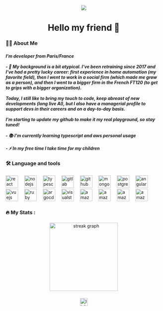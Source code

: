 ###

<div align="center">
  <img src="https://visitor-badge.laobi.icu/badge?page_id=stevemorgeat.stevemorgeat&"  />
</div>

###

<h1 align="center">Hello my friend 👋</h1>

###

<h3 align="left">👩‍💻  About Me</h3>

###

<h5 align="left">I'm developer from Paris/France<br><br>- 🔭 My background is a bit atypical. I've been retraining since 2017 and I've had a pretty lucky career: first experience in home automation (my favorite field), then I went to work in a social firm (which made me grow as a person), and then I went to a bigger firm in the French FT120 (to get to grips with a bigger organization).<br><br>Today, I still like to bring my touch to code, keep abreast of new developments (long live AI), but I also have a managerial profile to support devs in their careers and on a day-to-day basis.<br><br>I'm starting to update my github to make it my real playground, so stay tuned!<br><br>- 📚 I'm currently learning typescript and aws personal usage<br><br>- ⚡ In my free time I take time for my children</h5>

###

<h3 align="left">🛠 Language and tools</h3>

###

<div align="left">
  <img src="https://cdn.jsdelivr.net/gh/devicons/devicon/icons/react/react-original.svg" height="40" alt="react logo"  />
  <img width="12" />
  <img src="https://cdn.jsdelivr.net/gh/devicons/devicon/icons/nodejs/nodejs-original.svg" height="40" alt="nodejs logo"  />
  <img width="12" />
  <img src="https://cdn.jsdelivr.net/gh/devicons/devicon/icons/typescript/typescript-original.svg" height="40" alt="typescript logo"  />
  <img width="12" />
  <img src="https://cdn.jsdelivr.net/gh/devicons/devicon/icons/gitlab/gitlab-original.svg" height="40" alt="gitlab logo"  />
  <img width="12" />
  <img src="https://cdn.jsdelivr.net/gh/devicons/devicon/icons/github/github-original.svg" height="40" alt="github logo"  />
  <img width="12" />
  <img src="https://cdn.jsdelivr.net/gh/devicons/devicon/icons/mongodb/mongodb-original.svg" height="40" alt="mongodb logo"  />
  <img width="12" />
  <img src="https://cdn.jsdelivr.net/gh/devicons/devicon/icons/postgresql/postgresql-original.svg" height="40" alt="postgresql logo"  />
  <img width="12" />
  <img src="https://cdn.jsdelivr.net/gh/devicons/devicon/icons/angularjs/angularjs-original.svg" height="40" alt="angularjs logo"  />
  <img width="12" />
  <img src="https://cdn.jsdelivr.net/gh/devicons/devicon/icons/vuejs/vuejs-original.svg" height="40" alt="vuejs logo"  />
  <img width="12" />
  <img src="https://cdn.jsdelivr.net/gh/devicons/devicon/icons/ruby/ruby-original.svg" height="40" alt="ruby logo"  />
  <img width="12" />
  <img src="https://cdn.jsdelivr.net/gh/devicons/devicon/icons/argocd/argocd-original.svg" height="40" alt="argocd logo"  />
  <img width="12" />
  <img src="https://cdn.jsdelivr.net/gh/devicons/devicon/icons/visualstudio/visualstudio-plain.svg" height="40" alt="visualstudio logo"  />
  <img width="12" />
  <img src="https://icon.icepanel.io/AWS/svg/Compute/Lambda.svg" height="40" alt="amazonwebservices lambda logo"  />
  <img width="12" />
  <img src="https://icon.icepanel.io/AWS/svg/App-Integration/API-Gateway.svg" height="40" alt="amazonwebservices api gateway logo"  />
  <img width="12" />
  <img src="https://icon.icepanel.io/AWS/svg/Management-Governance/CloudFormation.svg" height="40" alt="amazonwebservices cloud formation logo"  />
  <img width="12" />
  <img src="https://icon.icepanel.io/AWS/svg/Analytics/Kinesis.svg" height="40" alt="amazonwebservices kinesis logo"  />
</div>

###

<h3 align="left">🔥   My Stats :</h3>

###

<div align="center">
  <img src="https://streak-stats.demolab.com?user=stevemorgeat&locale=en&mode=weekly&theme=dark&hide_border=false&border_radius=5&order=3" height="220" alt="streak graph"  />
</div>

###

<div align="center">
  <a href="www.linkedin.com/in/steve-morgeat" target="_blank">
    <img src="https://img.shields.io/static/v1?message=LinkedIn&logo=linkedin&label=&color=0077B5&logoColor=white&labelColor=&style=for-the-badge" height="25" alt="linkedin logo"  />
  </a>
</div>

###
